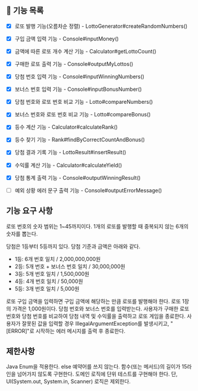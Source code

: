 ## 🚀 기능 목록

- [x] 로또 발행 기능(오름차순 정렬) - LottoGenerator#createRandomNumbers()
- [x] 구입 금액 입력 기능 - Console#inputMoney()
- [x] 금액에 따른 로또 개수 계산 기능 - Calculator#getLottoCount() 
- [x] 구매한 로또 출력 기능 - Console#outputMyLottos()
- [x] 당첨 번호 입력 기능 - Console#inputWinningNumbers()
- [x] 보너스 번호 입력 기능 - Console#inputBonusNumber()
- [x] 당첨 번호와 로또 번호 비교 기능 - Lotto#compareNumbers()
- [x] 보너스 번호와 로또 번호 비교 기능 - Lotto#compareBonus()
- [x] 등수 계산 기능 - Calculator#calculateRank()
- [x] 등수 찾기 기능 - Rank#findByCorrectCountAndBonus()
- [x] 당첨 결과 기록 기능 - LottoResult#insertResult()
- [x] 수익률 계산 기능 - Calculator#calculateYield()
- [x] 당첨 통계 출력 기능 - Console#outputWinningResult()
- [ ] 예외 상황 에러 문구 출력 기능 - Console#outputErrorMessage()


## 기능 요구 사항
로또 번호의 숫자 범위는 1~45까지이다.
1개의 로또를 발행할 때 중복되지 않는 6개의 숫자를 뽑는다.

당첨은 1등부터 5등까지 있다. 당첨 기준과 금액은 아래와 같다.
- 1등: 6개 번호 일치 / 2,000,000,000원
- 2등: 5개 번호 + 보너스 번호 일치 / 30,000,000원
- 3등: 5개 번호 일치 / 1,500,000원
- 4등: 4개 번호 일치 / 50,000원
- 5등: 3개 번호 일치 / 5,000원

로또 구입 금액을 입력하면 구입 금액에 해당하는 만큼 로또를 발행해야 한다.
로또 1장의 가격은 1,000원이다.
당첨 번호와 보너스 번호를 입력받는다.
사용자가 구매한 로또 번호와 당첨 번호를 비교하여 당첨 내역 및 수익률을 출력하고 로또 게임을 종료한다.
사용자가 잘못된 값을 입력할 경우 IllegalArgumentException를 발생시키고, "[ERROR]"로 시작하는 에러 메시지를 출력 후 종료한다.

## 제한사항

Java Enum을 적용한다.
else 예약어를 쓰지 않는다.
함수(또는 메서드)의 길이가 15라인을 넘어가지 않도록 구현한다.
도메인 로직에 단위 테스트를 구현해야 한다. 단, UI(System.out, System.in, Scanner) 로직은 제외한다.